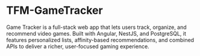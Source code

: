 # TFM-GameTracker
Game Tracker is a full-stack web app that lets users track, organize, and recommend video games. Built with Angular, NestJS, and PostgreSQL, it features personalized lists, affinity-based recommendations, and combined APIs to deliver a richer, user-focused gaming experience.
